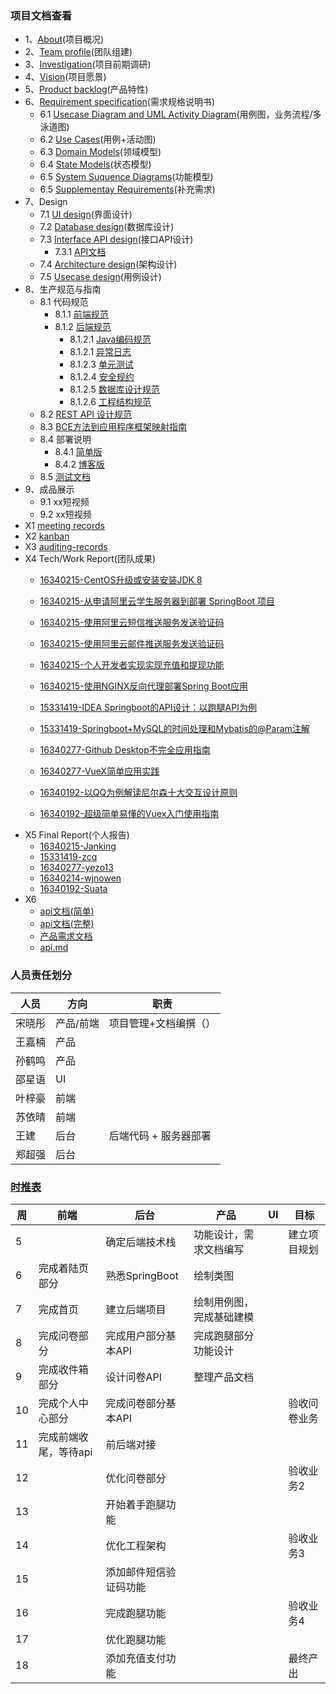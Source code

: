### 项目文档查看

- 1、[About](https://system-design2019.github.io/files/About)(项目概况)
- 2、[Team profile](https://system-design2019.github.io/files/Team_profile)(团队组建)
- 3、[Investigation](https://system-design2019.github.io/files/Investigation)(项目前期调研)
- 4、[Vision](https://system-design2019.github.io/files/Vision)(项目愿景)
- 5、[Product backlog](https://system-design2019.github.io/files/Product_Backlog)(产品特性)
- 6、[Requirement specification](https://system-design2019.github.io/files/SRS)(需求规格说明书)
  - 6.1 [Usecase Diagram and UML Activity Diagram](https://system-design2019.github.io/files/Usecase_total)(用例图，业务流程/多泳道图)
  - 6.2 [Use Cases](https://system-design2019.github.io/files/Usecases)(用例+活动图)
  - 6.3 [Domain Models](https://system-design2019.github.io/files/Domain)(领域模型)
  - 6.4 [State Models](https://system-design2019.github.io/files/State)(状态模型)
  - 6.5 [System Suquence Diagrams](https://system-design2019.github.io/files/Sequence)(功能模型)
  - 6.5 [Supplementay Requirements](https://system-design2019.github.io/files/Requirements)(补充需求)
- 7、Design
  - 7.1 [UI design]()(界面设计)
  - 7.2 [Database design](https://system-design2019.github.io/files/Database_design)(数据库设计)
  - 7.3 [Interface API design](https://system-design2019.github.io/files/Interface-API-Design)(接口API设计)
      - 7.3.1 [API文档](https://documenter.getpostman.com/view/7006450/S1LzynKU?version=latest)
  - 7.4 [Architecture design](https://system-design2019.github.io/files/Architechture)(架构设计)
  - 7.5 [Usecase design](https://system-design2019.github.io/files/UsecasesDesign)(用例设计)
- 8、生产规范与指南
  - 8.1 代码规范
    - 8.1.1 [前端规范](http://system-design2019.github.io/files/frontR)
    - 8.1.2 [后端规范](http://system-design2019.github.io/java-code-standard)  
      - 8.1.2.1 [Java编码规范](http://system-design2019.github.io/java-code-standard/bian-cheng-gui-yue)
      - 8.1.2.1 [异常日志](http://system-design2019.github.io/java-code-standard/yi-chang-ri-zhi)
      - 8.1.2.3 [单元测试](http://system-design2019.github.io/java-code-standard/dan-yuan-ce-shi)
      - 8.1.2.4 [安全规约](http://system-design2019.github.io/java-code-standard/an-quan-gui-yue)
      - 8.1.2.5 [数据库设计规范](http://system-design2019.github.io/java-code-standard/mysql-shu-ju-ku)
      - 8.1.2.6 [工程结构规范](http://system-design2019.github.io/java-code-standard/gong-cheng-jie-gou)
  - 8.2 [REST API 设计规范](http://system-design2019.github.io/java-code-standard/qi-restful-she-ji-gui-fan)
  - 8.3 [BCE方法到应用程序框架映射指南](https://system-design2019.github.io/files/BCE)
  - 8.4 部署说明
    - 8.4.1 [简单版](https://github.com/system-design2019/system-design/tree/master/backend#%E9%83%A8%E7%BD%B2%E7%8E%AF%E5%A2%83)
    - 8.4.2 [博客版](https://blog.janking.cn/post/aliyun-stu-server.html#%E9%83%A8%E7%BD%B2%20SpringBoot)
  - 8.5 [测试文档](https://system-design2019.github.io/files/Software-test-documentation)
- 9、成品展示
  - 9.1 xx短视频
  - 9.2 xx短视频
- X1 [meeting records](https://system-design2019.github.io/files/Meeting_record)
- X2 [kanban](https://system-design2019.github.io/files/kanban)
- X3 [auditing-records](https://system-design2019.github.io/files/auditing-records)
- X4 Tech/Work Report(团队成果)
  - [16340215-CentOS升级或安装安装JDK 8](https://blog.janking.cn/post/centos-java8.html)
  
  - [16340215-从申请阿里云学生服务器到部署 SpringBoot 项目](https://blog.janking.cn/post/aliyun-stu-server.html)
  
  - [16340215-使用阿里云短信推送服务发送验证码](https://blog.janking.cn/post/aliyun-sms.html)
  
  - [16340215-使用阿里云邮件推送服务发送验证码](https://blog.janking.cn/post/aliyun-email.html)
  
  - [16340215-个人开发者实现实现充值和提现功能](https://blog.janking.cn/post/manual-pay.html)
  
  - [16340215-使用NGINX反向代理部署Spring Boot应用](https://blog.janking.cn/post/nginx-springboot.html)
  
  - [15331419-IDEA Springboot的API设计：以跑腿API为例](https://blog.csdn.net/weixin_37763226/article/details/93616345)
  
  - [15331419-Springboot+MySQL的时间处理和Mybatis的@Param注解](https://blog.csdn.net/weixin_37763226/article/details/90747606)
  
  - [16340277-Github Desktop不完全应用指南](https://yezo13.github.io/2019/06/19/Personal/gitHubDesktop/) 

  -  [16340277-VueX简单应用实践](https://yezo13.github.io/2019/06/17/vueLearning/vuexTrying/) 
  
  - [16340192-以QQ为例解读尼尔森十大交互设计原则](https://songxiaotong.github.io/2019/06/26/production/#more)
  
  - [16340192-超级简单易懂的Vuex入门使用指南](https://songxiaotong.github.io/2019/06/27/vuex/#more)
- X5 Final Report(个人报告)
  - [16340215-Janking](https://system-design2019.github.io/files/report-janking)
  - [15331419-zcq](https://system-design2019.github.io/files/report/15331419_zcq_report)
  - [16340277-yezo13](https://yezo13.github.io/2019/06/22/swsadHw/finalReport/)
  - [16340214-wjnowen](https://system-design2019.github.io/files/report/16340214-wjnowen-report)
  - [16340192-Suata](https://system-design2019.github.io/files/report/16340192-Suata-个人报告)
- X6 
  - [api文档(简单)](https://shimo.im/docs/Lj9KH2HFtzgFCuJF/ )
  - [api文档(完整)](https://documenter.getpostman.com/view/7006450/S1LzynKU?version=latest)
  - [产品需求文档](https://shimo.im/docs/1Eaaby4ENIMhwtyK/)
  - [api.md](https://github.com/system-design2019/system-design/blob/master/backend/API.md)

### 人员责任划分

| 人员   | 方向      | 职责                  |
| ------ | --------- | --------------------- |
| 宋晓彤 | 产品/前端 | 项目管理+文档编撰（） |
| 王嘉楠 | 产品      |                       |
| 孙鹤鸣 | 产品      |                       |
| 邵星语 | UI        |                       |
| 叶梓豪 | 前端      |                       |
| 苏依晴 | 前端      |                       |
| 王建   | 后台      |   后端代码 + 服务器部署 |
| 郑超强 | 后台      |                       |

### [时推表](https://shimo.im/docs/mriG1uve9ngy0rRp/)

| 周   | 前端                  | 后台                | 产品                     | UI   | 目标         |
| ---- | --------------------- | ------------------- | ------------------------ | ---- | ------------ |
| 5    |                       | 确定后端技术栈      | 功能设计，需求文档编写   |      | 建立项目规划 |
| 6    | 完成着陆页部分        | 熟悉SpringBoot      | 绘制类图                 |      |              |
| 7    | 完成首页              | 建立后端项目        | 绘制用例图，完成基础建模 |      |              |
| 8    | 完成问卷部分          | 完成用户部分基本API | 完成跑腿部分功能设计     |      |              |
| 9    | 完成收件箱部分        | 设计问卷API         | 整理产品文档             |      |              |
| 10   | 完成个人中心部分      | 完成问卷部分基本API |                          |      | 验收问卷业务 |
| 11   | 完成前端收尾，等待api | 前后端对接          |                          |      |              |
| 12   |                       |       优化问卷部分              |                          |      | 验收业务2    |
| 13   |                       |       开始着手跑腿功能              |                          |      |              |
| 14   |                       |         优化工程架构          |                          |      | 验收业务3    |
| 15   |                       |       添加邮件短信验证码功能              |                          |      |              |
| 16   |                       |        完成跑腿功能             |                          |      | 验收业务4    |
| 17   |                       |         优化跑腿功能            |                          |      |              |
| 18   |                       |       添加充值支付功能              |                          |      | 最终产出     |


